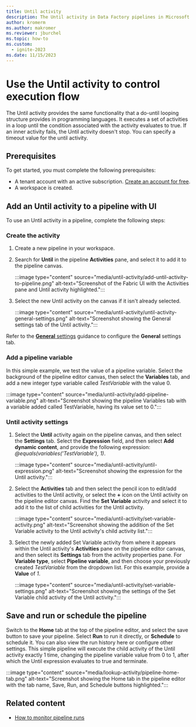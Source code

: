 ```yaml
---
title: Until activity
description: The Until activity in Data Factory pipelines in Microsoft Fabric executes a set of activities in a loop until the condition associated with the activity evaluates to true or it times out.
author: kromerm
ms.author: makromer
ms.reviewer: jburchel
ms.topic: how-to
ms.custom:
  - ignite-2023
ms.date: 11/15/2023
---
```


# Use the Until activity to control execution flow

The Until activity provides the same functionality that a do-until looping structure provides in programming languages. It executes a set of activities in a loop until the condition associated with the activity evaluates to true. If an inner activity fails, the Until activity doesn't stop. You can specify a timeout value for the until activity.

## Prerequisites

To get started, you must complete the following prerequisites:

- A tenant account with an active subscription. [Create an account for free](../fundamentals/fabric-trial.md).
- A workspace is created.

## Add an Until activity to a pipeline with UI

To use an Until activity in a pipeline, complete the following steps:

### Create the activity

1. Create a new pipeline in your workspace.
1. Search for **Until** in the pipeline **Activities** pane, and select it to add it to the pipeline canvas.

   :::image type="content" source="media/until-activity/add-until-activity-to-pipeline.png" alt-text="Screenshot of the Fabric UI with the Activities pane and Until activity highlighted.":::

1. Select the new Until activity on the canvas if it isn't already selected.

   :::image type="content" source="media/until-activity/until-activity-general-settings.png" alt-text="Screenshot showing the General settings tab of the Until activity.":::

Refer to the [**General** settings](activity-overview.md#general-settings) guidance to configure the **General** settings tab.

### Add a pipeline variable

In this simple example, we test the value of a pipeline variable. Select the background of the pipeline editor canvas, then select the **Variables** tab, and add a new integer type variable called _TestVariable_ with the value 0.

:::image type="content" source="media/until-activity/add-pipeline-variable.png" alt-text="Screenshot showing the pipeline Variables tab with a variable added called TestVariable, having its value set to 0.":::

### Until activity settings

1. Select the **Until** activity again on the pipeline canvas, and then select the **Settings** tab. Select the **Expression** field, and then select **Add dynamic content**, and provide the following expression: _@equals(variables('TestVariable'), 1)_.

   :::image type="content" source="media/until-activity/until-expression.png" alt-text="Screenshot showing the expression for the Until activity.":::

1. Select the **Activities** tab and then select the pencil icon to edit/add activities to the Until activity, or select the **+** icon on the Until activity on the pipeline editor canvas. Find the **Set Variable** activity and select it to add it to the list of child activities for the Until activity.

   :::image type="content" source="media/until-activity/set-variable-activity.png" alt-text="Screenshot showing the addition of the Set Variable activity to the Until activity's child activity list.":::

1. Select the newly added Set Variable activity from where it appears within the Until activity's **Activities** pane on the pipeline editor canvas, and then select its **Settings** tab from the activity properties pane. For **Variable type**, select **Pipeline variable**, and then choose your previously created _TestVariable_ from the dropdown list. For this example, provide a **Value** of _1_.

   :::image type="content" source="media/until-activity/set-variable-settings.png" alt-text="Screenshot showing the settings of the Set Variable child activity of the Until activity.":::

## Save and run or schedule the pipeline

Switch to the **Home** tab at the top of the pipeline editor, and select the save button to save your pipeline. Select **Run** to run it directly, or **Schedule** to schedule it. You can also view the run history here or configure other settings. This simple pipeline will execute the child activity of the Until activity exactly 1 time, changing the pipeline variable value from 0 to 1, after which the Until expression evaluates to true and terminate.

:::image type="content" source="media/lookup-activity/pipeline-home-tab.png" alt-text="Screenshot showing the Home tab in the pipeline editor with the tab name, Save, Run, and Schedule buttons highlighted.":::

## Related content

- [How to monitor pipeline runs](monitor-pipeline-runs.md)
